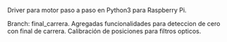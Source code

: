 Driver para motor paso a paso en Python3 para Raspberry Pi.

Branch: final_carrera.
Agregadas funcionalidades para deteccion de cero con final de carrera. Calibración de posiciones para filtros opticos.